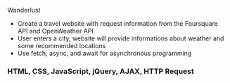 Wanderlust
- Create a travel website with request information from the Foursquare API and OpenWeather API
- User enters a city, website will provide informations about weather and some recommended locations
- Use fetch, async, and await for asynchronous programming

### HTML, CSS, JavaScript, jQuery, AJAX, HTTP Request
